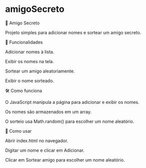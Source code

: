# amigoSecreto

🎁 Amigo Secreto

Projeto simples para adicionar nomes e sortear um amigo secreto.

🚀 Funcionalidades

Adicionar nomes à lista.

Exibir os nomes na tela.

Sortear um amigo aleatoriamente.

Exibir o nome sorteado.

🛠 Como funciona

O JavaScript manipula a página para adicionar e exibir os nomes.

Os nomes são armazenados em um array.

O sorteio usa Math.random() para escolher um nome aleatório.

📌 Como usar

Abrir index.html no navegador.

Digitar um nome e clicar em Adicionar.

Clicar em Sortear amigo para escolher um nome aleatório.
